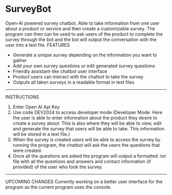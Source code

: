 # SurveyBot
Open-AI powered survey chatbot. Able to take information from one user about a product or service and then create a customizable survey. The program can then can be used to ask users of the product to complete the survey through the bot and the bot will output the conversation with the user into a text file.
FEATURES
- Generate a unique survey depending on the information you want to gather
- Add your own survey questions or edit generated survey questions
- Friendly assistant-like chatbot user interface
- Product users can interact with the chatbot to take the survey
- Outputs all taken surveys in a readable format in text files
- -------------------------------------------------------------------------------------------------------------------------------------------------------------------------------------------
INSTRUCTIONS
  1. Enter Open AI Api Key
  2. Use code DEV2024 to access developer mode
    (Developer Mode: Here the user is able to enter information about the product they desire to create a survey about. This is also where they will be able to view, edit and generate the
  survey that users will be able to take. This information will be stored in a text file.)
  3. When the survey is created users will be able to access the survey by running the program, the chatbot will ask the users the questions that were created.
  4. Once all the questions are asked the program will output a formatted .txt file with all the questions and answers and contact information (if provided) of the user who took the survey.
---------------------------------------------------------------------------------------------------------------------------------------------------------------------------------------------
UPCOMING CHANGES
Currently working on a better user interface for the program as the current program uses the console. 

